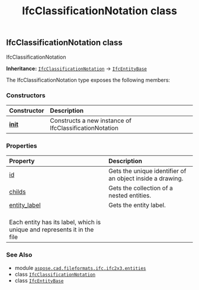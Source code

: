 ﻿---
title: IfcClassificationNotation class
second_title: Aspose.CAD for Python via .NET API References
description: 
type: docs
weight: 820
url: /python-net/aspose.cad.fileformats.ifc.ifc2x3.entities/ifcclassificationnotation/
is_root: false
---

## IfcClassificationNotation class

IfcClassificationNotation



**Inheritance:** [`IfcClassificationNotation`](/cad/python-net/aspose.cad.fileformats.ifc.ifc2x3.entities/ifcclassificationnotation) → 
[`IfcEntityBase`](/cad/python-net/aspose.cad.fileformats.ifc/ifcentitybase)



The IfcClassificationNotation type exposes the following members:

### Constructors
| Constructor | Description |
| :- | :- |
| [__init__](/cad/python-net/aspose.cad.fileformats.ifc.ifc2x3.entities/ifcclassificationnotation/__init__/#) | Constructs a new instance of IfcClassificationNotation |


### Properties
| Property | Description |
| :- | :- |
| [id](/cad/python-net/aspose.cad.fileformats.ifc.ifc2x3.entities/ifcclassificationnotation/id) | Gets the unique identifier of an object inside a drawing. |
| [childs](/cad/python-net/aspose.cad.fileformats.ifc.ifc2x3.entities/ifcclassificationnotation/childs) | Gets the collection of a nested entities. |
| [entity_label](/cad/python-net/aspose.cad.fileformats.ifc.ifc2x3.entities/ifcclassificationnotation/entity_label) | Gets the entity label.<br/>Each entity has its label, which is unique and represents it in the file |



### See Also
* module [`aspose.cad.fileformats.ifc.ifc2x3.entities`](..)
* class [`IfcClassificationNotation`](/cad/python-net/aspose.cad.fileformats.ifc.ifc2x3.entities/ifcclassificationnotation)
* class [`IfcEntityBase`](/cad/python-net/aspose.cad.fileformats.ifc/ifcentitybase)
